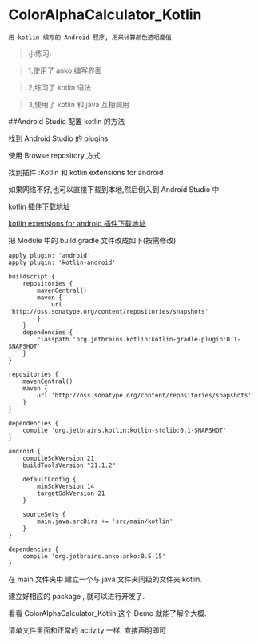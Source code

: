 # ColorAlphaCalculator_Kotlin
```用 kotlin 编写的 Android 程序, 用来计算颜色透明度值```

>小练习:

>1,使用了 anko 编写界面

>2,练习了 kotlin 语法

>3,使用了 kotlin 和 java 互相调用


##Android Studio 配置 kotlin 的方法

找到 Android Studio 的 plugins

使用 Browse repository 方式

找到插件 :Kotlin 和 kotlin extensions for android


如果网络不好,也可以直接下载到本地,然后倒入到 Android Studio 中

[ kotlin 插件下载地址](https://plugins.jetbrains.com/plugin/6954?pr=androidstudio)

[ kotlin extensions for android 插件下载地址](https://plugins.jetbrains.com/plugin/7717?pr=androidstudio)


把 Module 中的 build.gradle 文件改成如下(按需修改)
```
apply plugin: 'android'
apply plugin: 'kotlin-android'

buildscript {
    repositories {
        mavenCentral()
        maven {
            url 'http://oss.sonatype.org/content/repositories/snapshots'
        }
    }
    dependencies {
        classpath 'org.jetbrains.kotlin:kotlin-gradle-plugin:0.1-SNAPSHOT'
    }
}

repositories {
    mavenCentral()
    maven {
        url 'http://oss.sonatype.org/content/repositories/snapshots'
    }
}

dependencies {
    compile 'org.jetbrains.kotlin:kotlin-stdlib:0.1-SNAPSHOT'
}

android {
    compileSdkVersion 21
    buildToolsVersion "21.1.2"

    defaultConfig {
        minSdkVersion 14
        targetSdkVersion 21
    }

    sourceSets {
        main.java.srcDirs += 'src/main/kotlin'
    }
}

dependencies {
    compile 'org.jetbrains.anko:anko:0.5-15'
}

```

在 main 文件夹中 建立一个与 java 文件夹同级的文件夹 kotlin.

建立好相应的 package , 就可以进行开发了.

看看 ColorAlphaCalculator_Kotlin 这个 Demo 就能了解个大概.

清单文件里面和正常的 activity 一样, 直接声明即可
